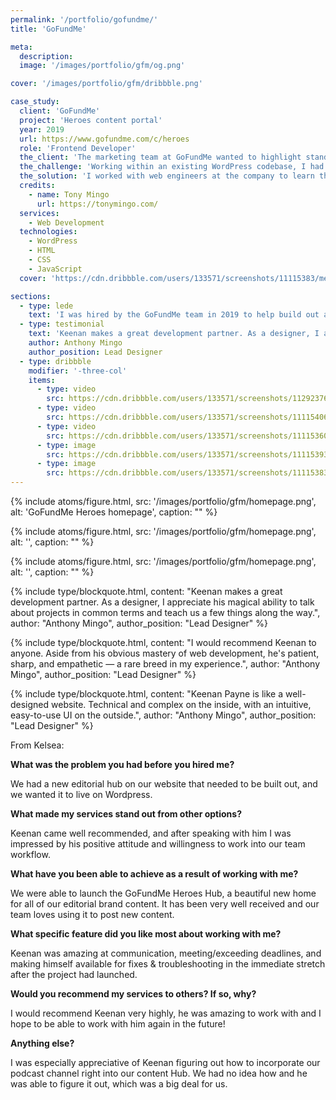 ```yaml
---
permalink: '/portfolio/gofundme/'
title: 'GoFundMe'

meta: 
  description: 
  image: '/images/portfolio/gfm/og.png'

cover: '/images/portfolio/gfm/dribbble.png'

case_study: 
  client: 'GoFundMe'
  project: 'Heroes content portal'
  year: 2019
  url: https://www.gofundme.com/c/heroes
  role: 'Frontend Developer'
  the_client: 'The marketing team at GoFundMe wanted to highlight standout projects from "heroes" on the platform.'
  the_challenge: 'Working within an existing WordPress codebase, I had to extend post taxonomies to support the editorial format for heroes content.'
  the_solution: 'I worked with web engineers at the company to learn the ins and outs of the codebase while designing a solution. I leveraged existing technologies and paradigms to build a seamless extension to the existing content editing workflow.'
  credits: 
    - name: Tony Mingo
      url: https://tonymingo.com/
  services: 
    - Web Development
  technologies:
    - WordPress
    - HTML
    - CSS
    - JavaScript
  cover: 'https://cdn.dribbble.com/users/133571/screenshots/11115383/media/5e005b82099d17a6c7edf1ae22aa3418.png'

sections: 
  - type: lede
    text: 'I was hired by the GoFundMe team in 2019 to help build out a new WordPress content portal for <a href="https://www.gofundme.com/c/heroes">GoFundMe Heroes</a>, an initiative designd to highlight standout projects from "heroes" on GoFundMe.'
  - type: testimonial
    text: 'Keenan makes a great development partner. As a designer, I appreciate his magical ability to talk about projects in common terms and teach us a few things along the way.'
    author: Anthony Mingo
    author_position: Lead Designer
  - type: dribbble
    modifier: '-three-col'
    items: 
      - type: video
        src: https://cdn.dribbble.com/users/133571/screenshots/11292376/media/331109413b0560fa3ed2c40f6c83be5f.mp4
      - type: video
        src: https://cdn.dribbble.com/users/133571/screenshots/11115406/media/3c4d4eab4d97a0f1fc62dd780d8cf37a.mp4
      - type: video
        src: https://cdn.dribbble.com/users/133571/screenshots/11115360/media/5c18910360eb6df31476335f6a7f54d3.mp4
      - type: image
        src: https://cdn.dribbble.com/users/133571/screenshots/11115393/media/07eed17452f1dfcd19730c56fed69342.png?compress=1&resize=1200x900&vertical=top
      - type: image
        src: https://cdn.dribbble.com/users/133571/screenshots/11115383/media/5e005b82099d17a6c7edf1ae22aa3418.png
---
```


<div class="sideBySide">
  {% include atoms/figure.html, src: '/images/portfolio/gfm/homepage.png', alt: 'GoFundMe Heroes homepage', caption: "" %}

  {% include atoms/figure.html, src: '/images/portfolio/gfm/homepage.png', alt: '', caption: "" %}

  {% include atoms/figure.html, src: '/images/portfolio/gfm/homepage.png', alt: '', caption: "" %}
</div>

{% include type/blockquote.html, content: "Keenan makes a great development partner. As a designer, I appreciate his magical ability to talk about projects in common terms and teach us a few things along the way.", author: "Anthony Mingo", author_position: "Lead Designer" %}

{% include type/blockquote.html, content: "I would recommend Keenan to anyone. Aside from his obvious mastery of web development, he's patient, sharp, and empathetic — a rare breed in my experience.", author: "Anthony Mingo", author_position: "Lead Designer" %}

{% include type/blockquote.html, content: "Keenan Payne is like a well-designed website. Technical and complex on the inside, with an intuitive, easy-to-use UI on the outside.", author: "Anthony Mingo", author_position: "Lead Designer" %}

From Kelsea:

**What was the problem you had before you hired me?**

We had a new editorial hub on our website that needed to be built out, and we wanted it to live on Wordpress.

**What made my services stand out from other options?**

Keenan came well recommended, and after speaking with him I was impressed by his positive attitude and willingness to work into our team workflow.

**What have you been able to achieve as a result of working with me?**

We were able to launch the GoFundMe Heroes Hub, a beautiful new home for all of our editorial brand content. It has been very well received and our team loves using it to post new content.

**What specific feature did you like most about working with me?**

Keenan was amazing at communication, meeting/exceeding deadlines, and making himself available for fixes & troubleshooting in the immediate stretch after the project had launched.

**Would you recommend my services to others? If so, why?**

I would recommend Keenan very highly, he was amazing to work with and I hope to be able to work with him again in the future!

**Anything else?**

I was especially appreciative of Keenan figuring out how to incorporate our podcast channel right into our content Hub. We had no idea how and he was able to figure it out, which was a big deal for us.

